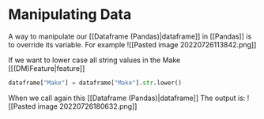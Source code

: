 # Manipulating Data
A way to manipulate our [[Dataframe (Pandas)|dataframe]] in [[Pandas]] is to override its variable. For example
![[Pasted image 20220726113842.png]]

If we want to lower case all string values in the Make [[(DM)Feature|feature]]
```python
dataframe["Make"] = dataframe["Make"].str.lower()
```

When we call again this [[Dataframe (Pandas)|dataframe]] The output is:
![[Pasted image 20220726180632.png]]

